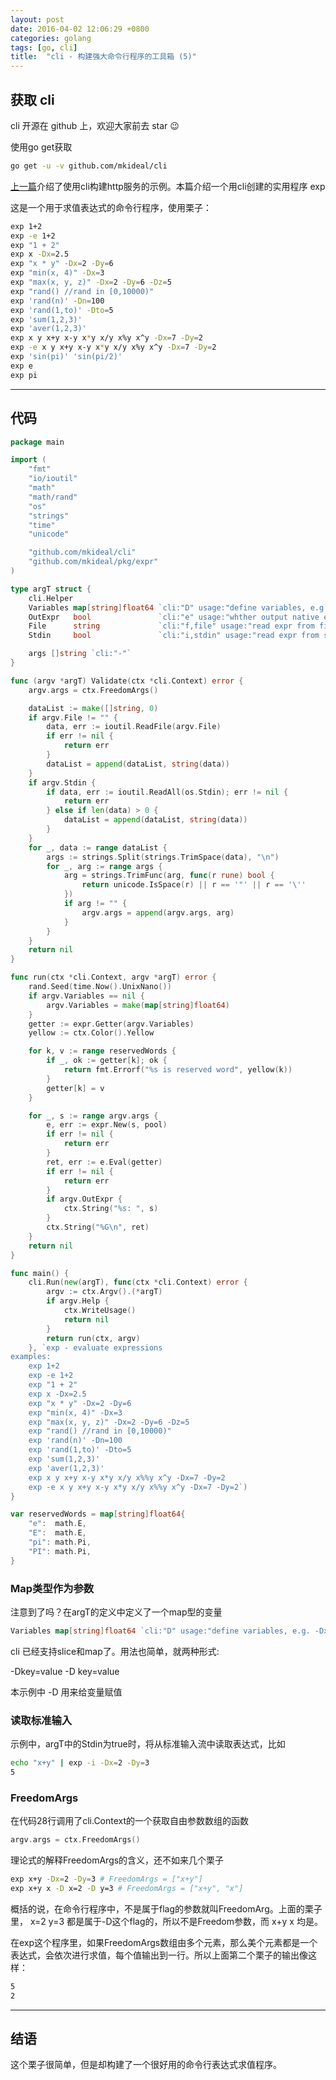 ```yaml
---
layout: post
date: 2016-04-02 12:06:29 +0800
categories: golang
tags: [go, cli]
title:  "cli - 构建强大命令行程序的工具箱 (5)"
---
```


## 获取 cli

cli 开源在 github 上，欢迎大家前去 star :wink:

使用go get获取

```sh
go get -u -v github.com/mkideal/cli
```

[上一篇](/golang/cli-4.html)介绍了使用cli构建http服务的示例。本篇介绍一个用cli创建的实用程序 exp

这是一个用于求值表达式的命令行程序，使用栗子：

```sh
exp 1+2
exp -e 1+2
exp "1 + 2"
exp x -Dx=2.5
exp "x * y" -Dx=2 -Dy=6
exp "min(x, 4)" -Dx=3
exp "max(x, y, z)" -Dx=2 -Dy=6 -Dz=5
exp "rand() //rand in [0,10000)"
exp 'rand(n)' -Dn=100
exp 'rand(1,to)' -Dto=5
exp 'sum(1,2,3)'
exp 'aver(1,2,3)'
exp x y x+y x-y x*y x/y x%y x^y -Dx=7 -Dy=2
exp -e x y x+y x-y x*y x/y x%y x^y -Dx=7 -Dy=2
exp 'sin(pi)' 'sin(pi/2)'
exp e
exp pi
```

---

## 代码

```go
package main

import (
	"fmt"
	"io/ioutil"
	"math"
	"math/rand"
	"os"
	"strings"
	"time"
	"unicode"

	"github.com/mkideal/cli"
	"github.com/mkideal/pkg/expr"
)

type argT struct {
	cli.Helper
	Variables map[string]float64 `cli:"D" usage:"define variables, e.g. -Dx=3 -Dy=4"`
	OutExpr   bool               `cli:"e" usage:"whther output native expression" dft:"false"`
	File      string             `cli:"f,file" usage:"read expr from file"`
	Stdin     bool               `cli:"i,stdin" usage:"read expr from stdin" sdt:"false"`

	args []string `cli:"-"`
}

func (argv *argT) Validate(ctx *cli.Context) error {
	argv.args = ctx.FreedomArgs()

	dataList := make([]string, 0)
	if argv.File != "" {
		data, err := ioutil.ReadFile(argv.File)
		if err != nil {
			return err
		}
		dataList = append(dataList, string(data))
	}
	if argv.Stdin {
		if data, err := ioutil.ReadAll(os.Stdin); err != nil {
			return err
		} else if len(data) > 0 {
			dataList = append(dataList, string(data))
		}
	}
	for _, data := range dataList {
		args := strings.Split(strings.TrimSpace(data), "\n")
		for _, arg := range args {
			arg = strings.TrimFunc(arg, func(r rune) bool {
				return unicode.IsSpace(r) || r == '"' || r == '\''
			})
			if arg != "" {
				argv.args = append(argv.args, arg)
			}
		}
	}
	return nil
}

func run(ctx *cli.Context, argv *argT) error {
	rand.Seed(time.Now().UnixNano())
	if argv.Variables == nil {
		argv.Variables = make(map[string]float64)
	}
	getter := expr.Getter(argv.Variables)
	yellow := ctx.Color().Yellow

	for k, v := range reservedWords {
		if _, ok := getter[k]; ok {
			return fmt.Errorf("%s is reserved word", yellow(k))
		}
		getter[k] = v
	}

	for _, s := range argv.args {
		e, err := expr.New(s, pool)
		if err != nil {
			return err
		}
		ret, err := e.Eval(getter)
		if err != nil {
			return err
		}
		if argv.OutExpr {
			ctx.String("%s: ", s)
		}
		ctx.String("%G\n", ret)
	}
	return nil
}

func main() {
	cli.Run(new(argT), func(ctx *cli.Context) error {
		argv := ctx.Argv().(*argT)
		if argv.Help {
			ctx.WriteUsage()
			return nil
		}
		return run(ctx, argv)
	}, `exp - evaluate expressions
examples:
	exp 1+2
	exp -e 1+2
	exp "1 + 2"
	exp x -Dx=2.5
	exp "x * y" -Dx=2 -Dy=6
	exp "min(x, 4)" -Dx=3
	exp "max(x, y, z)" -Dx=2 -Dy=6 -Dz=5
	exp "rand() //rand in [0,10000)"
	exp 'rand(n)' -Dn=100
	exp 'rand(1,to)' -Dto=5
	exp 'sum(1,2,3)'
	exp 'aver(1,2,3)'
	exp x y x+y x-y x*y x/y x%%y x^y -Dx=7 -Dy=2
	exp -e x y x+y x-y x*y x/y x%%y x^y -Dx=7 -Dy=2`)
}

var reservedWords = map[string]float64{
	"e":  math.E,
	"E":  math.E,
	"pi": math.Pi,
	"PI": math.Pi,
}
```

### Map类型作为参数

注意到了吗？在argT的定义中定义了一个map型的变量

```go
Variables map[string]float64 `cli:"D" usage:"define variables, e.g. -Dx=3 -Dy=4"`
```

cli 已经支持slice和map了。用法也简单，就两种形式:

-Dkey=value -D key=value

本示例中 -D 用来给变量赋值

### 读取标准输入

示例中，argT中的Stdin为true时，将从标准输入流中读取表达式，比如

```sh
echo "x+y" | exp -i -Dx=2 -Dy=3
5
```

### FreedomArgs

在代码28行调用了cli.Context的一个获取自由参数数组的函数

```go
argv.args = ctx.FreedomArgs()
```

理论式的解释FreedomArgs的含义，还不如来几个栗子

```sh
exp x+y -Dx=2 -Dy=3 # FreedomArgs = ["x+y"]
exp x+y x -D x=2 -D y=3	# FreedomArgs = ["x+y", "x"]
```

概括的说，在命令行程序中，不是属于flag的参数就叫FreedomArg。上面的栗子里， x=2 y=3 都是属于-D这个flag的，所以不是Freedom参数，而 x+y x 均是。

在exp这个程序里，如果FreedomArgs数组由多个元素，那么美个元素都是一个表达式，会依次进行求值，每个值输出到一行。所以上面第二个栗子的输出像这样：

```sh
5
2
```

---

## 结语

这个栗子很简单，但是却构建了一个很好用的命令行表达式求值程序。
